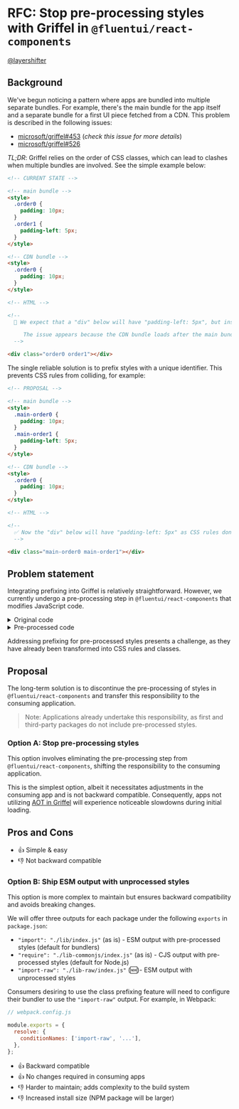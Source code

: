 # RFC: Stop pre-processing styles with Griffel in `@fluentui/react-components`

[@layershifter](https://github.com/layershifter)

## Background

We've begun noticing a pattern where apps are bundled into multiple separate bundles. For example, there's the main bundle for the app itself and a separate bundle for a first UI piece fetched from a CDN. This problem is described in the following issues:

- [microsoft/griffel#453](https://github.com/microsoft/griffel/issues/453) (_check this issue for more details_)
- [microsoft/griffel#526](https://github.com/microsoft/griffel/issues/526)

_TL;DR_: Griffel relies on the order of CSS classes, which can lead to clashes when multiple bundles are involved. See the simple example below:

```html
<!-- CURRENT STATE -->

<!-- main bundle -->
<style>
  .order0 {
    padding: 10px;
  }
  .order1 {
    padding-left: 5px;
  }
</style>

<!-- CDN bundle -->
<style>
  .order0 {
    padding: 10px;
  }
</style>

<!-- HTML -->

<!--
  🔴 We expect that a "div" below will have "padding-left: 5px", but instead, it has "padding: 10px".

     The issue appears because the CDN bundle loads after the main bundle, resulting in style overrides. This occurs because ".order0" appears in both bundles, and CSS prioritizes the order of appearance. 
  -->

<div class="order0 order1"></div>
```

The single reliable solution is to prefix styles with a unique identifier. This prevents CSS rules from colliding, for example:

```html
<!-- PROPOSAL -->

<!-- main bundle -->
<style>
  .main-order0 {
    padding: 10px;
  }
  .main-order1 {
    padding-left: 5px;
  }
</style>

<!-- CDN bundle -->
<style>
  .order0 {
    padding: 10px;
  }
</style>

<!-- HTML -->

<!--
  ✅ Now the "div" below will have "padding-left: 5px" as CSS rules don't clash anymore.
  -->

<div class="main-order0 main-order1"></div>
```

## Problem statement

Integrating prefixing into Griffel is relatively straightforward. However, we currently undergo a pre-processing step in `@fluentui/react-components` that modifies JavaScript code.

<details>
  <summary>Original code</summary>

```ts
// packages/react-components/react-menu/src/components/MenuDivider/useMenuDividerStyles.styles.ts
// 📝 output is simpfied

const useStyles = makeStyles({
  root: {
    ...shorthands.margin('4px', '-5px', '4px', '-5px'),
  },
});
```

</details>

<details>
  <summary>Pre-processed code</summary>

```ts
// @fluentui/react-menu/lib/components/MenuDivider/useMenuDividerStyles.styles.js
// 📝 output is simpfied

const useStyles = /*#__PURE__*/ __styles(
  {
    root: {
      B6of3ja: 'fvjh0tl',
      t21cq0: ['f1rnx978', 'f1q7jvqi'],
    },
  },
  {
    d: ['.fvjh0tl{margin-top:4px;}', '.f1rnx978{margin-right:-5px;}', '.f1q7jvqi{margin-left:-5px;}'],
  },
);
```

</details>

Addressing prefixing for pre-processed styles presents a challenge, as they have already been transformed into CSS rules and classes.

## Proposal

The long-term solution is to discontinue the pre-processing of styles in `@fluentui/react-components` and transfer this responsibility to the consuming application.

> Note: Applications already undertake this responsibility, as first and third-party packages do not include pre-processed styles.

### Option A: Stop pre-processing styles

This option involves eliminating the pre-processing step from `@fluentui/react-components`, shifting the responsibility to the consuming application.

This is the simplest option, albeit it necessitates adjustments in the consuming app and is not backward compatible. Consequently, apps not utilizing [AOT in Griffel](https://griffel.js.org/react/ahead-of-time-compilation/introduction) will experience noticeable slowdowns during initial loading.

## Pros and Cons

- 👍 Simple & easy
- 👎 Not backward compatible

### Option B: Ship ESM output with unprocessed styles

This option is more complex to maintain but ensures backward compatibility and avoids breaking changes.

We will offer three outputs for each package under the following `exports` in `package.json`:

- `"import": "./lib/index.js"` (as is) - ESM output with pre-processed styles (default for bundlers)
- `"require": "./lib-commonjs/index.js"` (as is) - CJS output with pre-processed styles (default for Node.js)
- `"import-raw": "./lib-raw/index.js"` (🆕)- ESM output with unprocessed styles

Consumers desiring to use the class prefixing feature will need to configure their bundler to use the `"import-raw"` output. For example, in Webpack:

```js
// webpack.config.js

module.exports = {
  resolve: {
    conditionNames: ['import-raw', '...'],
  },
};
```

- 👍 Backward compatible
- 👍 No changes required in consuming apps
- 👎 Harder to maintain; adds complexity to the build system
- 👎 Increased install size (NPM package will be larger)
